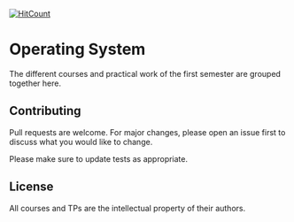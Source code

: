 [![HitCount](http://hits.dwyl.com/adritoo/Operating-Systems.svg)](http://hits.dwyl.com/adritoo/Operating-Systems)

# Operating System

The different courses and practical work of the first semester are grouped together here.

## Contributing
Pull requests are welcome. For major changes, please open an issue first to discuss what you would like to change.

Please make sure to update tests as appropriate.

## License

All courses and TPs are the intellectual property of their authors.
